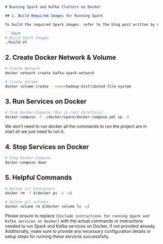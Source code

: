 ```markdown
# Running Spark and Kafka Clusters on Docker

## 1. Build Required Images for Running Spark

To build the required Spark images, refer to the blog post written by André Perez on Medium blog - Towards Data Science for detailed instructions on how the Spark images are created in different layers.

```bash
# Build Spark Images
./build.sh
```

## 2. Create Docker Network & Volume

```bash
# Create Network
docker network create kafka-spark-network

# Create Volume
docker volume create --name=hadoop-distributed-file-system
```

## 3. Run Services on Docker

```bash
# Stop Docker-Compose (Run in root directory)
docker-compose -f ./docker/spark/docker-compose.yml up -d 
```
We don't need to run docker all the commands to run the project are in start.sh we just need to run it.

## 4. Stop Services on Docker

```bash
# Stop Docker-Compose
docker-compose down
```

## 5. Helpful Commands

```bash
# Delete all Containers
docker rm -f $(docker ps -a -q)

# Delete all volumes
docker volume rm $(docker volume ls -q)
```

Please ensure to replace `[Include instructions for running Spark and Kafka services on Docker]` with the actual commands or instructions needed to run Spark and Kafka services on Docker, if not provided already. Additionally, make sure to provide any necessary configuration details or setup steps for running these services successfully.
